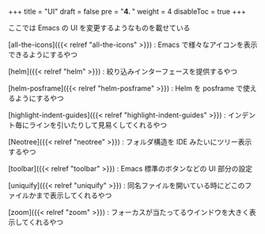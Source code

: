 +++
title = "UI"
draft = false
pre = "<b>4. </b>"
weight = 4
disableToc = true
+++

ここでは Emacs の UI を変更するようなものを載せている

[all-the-icons]({{< relref "all-the-icons" >}})
: Emacs で様々なアイコンを表示できるようにするやつ

[helm]({{< relref "helm" >}})
: 絞り込みインターフェースを提供するやつ

[helm-posframe]({{< relref "helm-posframe" >}})
: Helm を posframe で使えるようにするやつ

[highlight-indent-guides]({{< relref "highlight-indent-guides" >}})
: インデント毎にラインを引いたりして見易くしてくれるやつ

[Neotree]({{< relref "neotree" >}})
: フォルダ構造を IDE みたいにツリー表示するやつ

[toolbar]({{< relref "toolbar" >}})
: Emacs 標準のボタンなどの UI 部分の設定

[uniquify]({{< relref "uniquify" >}})
: 同名ファイルを開いている時にどこのファイルかまで表示してくれるやつ

[zoom]({{< relref "zoom" >}})
: フォーカスが当たってるウインドウを大きく表示してくれるやつ
